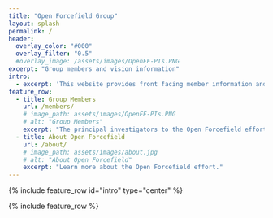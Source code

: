 ```yaml
---
title: "Open Forcefield Group"
layout: splash
permalink: /
header:
  overlay_color: "#000"
  overlay_filter: "0.5"
  #overlay_image: /assets/images/OpenFF-PIs.PNG
excerpt: "Group members and vision information"
intro: 
  - excerpt: 'This website provides front facing member information and scientific goals for the Open Forcefield Group effort. Please visit [www.github.com/open-forcefield-group/](https://github.com/open-forcefield-group/) for more information regarding our developing code base and projects.'
feature_row:
  - title: Group Members
    url: /members/
    # image_path: assets/images/OpenFF-PIs.PNG
    # alt: "Group Members"
    excerpt: "The principal investigators to the Open Forcefield effort."
  - title: About Open Forcefield
    url: /about/
    # image_path: assets/images/about.jpg
    # alt: "About Open Forcefield"
    excerpt: "Learn more about the Open Forcefield effort."
---
```


{% include feature_row id="intro" type="center" %}

{% include feature_row %}

